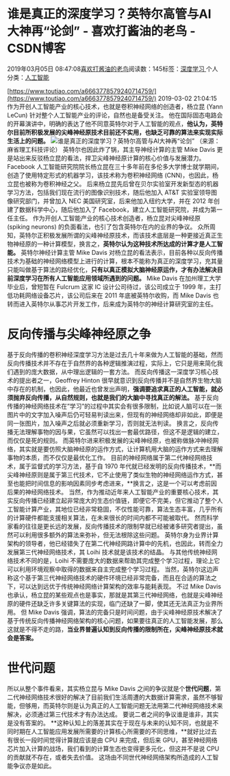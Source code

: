 
# 谁是真正的深度学习？英特尔高管与AI大神再“论剑” - 喜欢打酱油的老鸟 - CSDN博客


2019年03月05日 08:47:08[喜欢打酱油的老鸟](https://me.csdn.net/weixin_42137700)阅读数：145标签：[深度学习																](https://so.csdn.net/so/search/s.do?q=深度学习&t=blog)个人分类：[人工智能																](https://blog.csdn.net/weixin_42137700/article/category/7820233)


[https://www.toutiao.com/a6663778579240714759/](https://www.toutiao.com/a6663778579240714759/)
2019-03-02 21:04:15
作为开创人工智能产业的核心技术，也就是卷积神经网络的创造者，杨立昆 (Yann LeCun) 针对整个人工智能产业的评论，自然也是备受关注。
他在国际固态电路会的开幕演讲中，明确的表达了他不同意英特尔对于人工智能的观点，**他认为，英特尔目前所积极发展的尖峰神经原技术目前还不实用，也缺乏可靠的算法来实现实际生活上的问题。**
![谁是真正的深度学习？英特尔高管与AI大神再“论剑”](http://p1.pstatp.com/large/pgc-image/56d267a367434e56b9a6c2c5dae956fe)
（来源：麻省理工科技评论）
英特尔也因此炸了锅，其主导神经计算的主管 Mike Davis 更是站出来反驳杨立昆的看法，捍卫尖峰神经原计算的核心价值与发展潜力。
Facebook 人工智能研究院院长杨立昆在三十多年前在多伦多大学博士就学期间，创造了使用特定形式的机器学习，该技术称为卷积神经网络 (CNN)，也因此，杨立昆也被称为卷积神经之父。
后来杨立昆先后曾在贝尔实验室开发新型态的机器学习方法，包括我们现在流行的图像识别技术，随后他加入 AT&T 实验室领导图像研究部门，并曾加入 NEC 美国研究室，后来他加入纽约大学，并在 2012 年创建了数据科学中心，随后他加入了 Facebook，建立人工智能研究院，并成为第一任主任。
作为开创人工智能产业的核心技术创造者，杨立昆对尖峰神经原 (spiking neurons) 的负面看法，也引了包含英特尔在内的业界的争议。
众所周知，英特尔正积极发展所谓的尖峰神经原技术，而该技术底层是一种更接近真正生物神经原的一种计算模型，换言之，**英特尔认为这种技术所达成的计算才是人工智能。**
英特尔神经计算主管 Mike Davis 对杨立昆的看法表示，目前各种以反向传播技术为基础的神经网络模型上进行的计算，根本不能称为真正的深度学习，充其量只能叫做基于算法的路经优化，**只有以真正模拟大脑神经原运作，才有办法解决目前深度学习在所有人工智能应用领域所遇到的问题。**
Mike Davis 在加州理工大学毕业后，曾短暂在 Fulcrum 这家 IC 设计公司待过，该公司成立于 1999 年，主打低功耗网络设备芯片，该公司后来在 2011 年底被英特尔收购，而 Mike Davis 也转而进入英特尔从事芯片开发工作，后来成为英特尔的神经计算研究室的主任。
# 反向传播与尖峰神经原之争
基于反向传播的卷积神经深度学习方法是过去几十年来做为人工智能的基础，然而反向传播技术并不存在于自然界的各种逻辑推演过程，实际上，它只是用来简化我们遇到的庞大数据，从中理出逻辑的一套方法。
而反向传播这一深度学习核心技术的提出者之一，Geoffrey Hinton 很早就意识到反向传播并不是自然界生物大脑中存在的机制，也因此，他最近也曾发出声明，**强调要追求真正的人工智能，就必须抛弃反向传播，从自然规则，也就是我们的大脑中寻找真正的解法。**
基于反向传播的神经网络技术在”学习”的过程中其实会有很多限制，比如说人脑可以在一张图片中的文字加入噪声后仍可轻易判读出来，但现有的神经网络却非如此，即便是同一张图片，加入噪声之后就必须重新学习，否则就无法判读。
换言之，反向传播无法理解事物的因与果，它虽然可以找出一套最优路径，但这不是逻辑的建立，而仅仅是死的规则。
而英特尔进来积极发展的尖峰神经原，也被称做脉冲神经网络，其实就是要仿照大脑神经原的运作方式，让计算机用大脑的运作方式来去理解事物的本质，而不仅仅是最优化工作。
目前的神经网络属于第二代神经网络技术，属于监督式的学习方法，基于自 1970 年代就已经发明的反向传播技术，**而尖峰神经原则是属于第三代技术，它不止使用了类似生物的神经网络运作方式，甚至也能把时间信息的影响因素同步考虑进来，**换言之，这是一个可以考虑前因后果的神经网络技术。
当然，作为推动近年来人工智能产业的重要核心技术，其实反向传播已经建立起非常庞大的生态价值链，即便它不完美，但它推动了整个人工智能计算产业，其地位已经非常稳固，不仅性能可靠，算法生态丰富，几乎所有的计算硬件都能支援相关算法，在未来很长的时间内都不可能被取代。
然而科学家看的往往是更长远的发展，反向传播技术的限制早就已经被诸多研究者提出，虽然可以利用很多额外的算法来弥补，但无法根除这些问题。
英特尔身为业界计算架构的领导者，他已经错失了在第二代神经网路计算中的先机，也因此，转而全力发展第三代神经网络技术，其 Loihi 技术就是该技术的结晶。
与其他传统神经网络技术不同的是，Loihi 不需要庞大的数据来帮助其完成整个学习过程，理论上它可以利用环境观察中取得的数据来自主完成整个学习过程。
当然，英特尔这边声称这个基于第三代神经网络技术的硬件环境已经非常完备，而且在合适的算法之下，可以达到远优于传统神经网络计算架构的效率与能耗表现。
不过 Mike Davis 也承认，杨立昆的某些观点也是事实，那就是其第三代神经网络，也就是尖峰神经原的硬件还缺乏许多关键算法的实现，临门还缺了一脚，使其还无法真正为业界所用。
但 Mike Davis 强调，算法的完备只是时间问题，由于尖峰神经原技术解决了基于传统反向传播神经网络架构的核心问题，如果要往真正的人工智能发展，那么这就是不得不走的路，**当业界普遍认知到反向传播的限制所在，尖峰神经原技术就会是答案。**
# 世代问题
所以从整个事件看来，其实杨立昆与 Mike Davis 之间的争议就是个**世代问题**，第二代神经网络技术很好的解决了目前我们生活周遭的大数据计算需求，虽然不够智能，但够用，而英特尔则是认为真正的人工智能问题无法用第二代神经网络技术来解决，必须通过第三代技术才有办法达成。
要说二者之间的争议谁是谁非，其实是没有答案的。
**这种认知上的落差其实在于现在与未来的认知不同，也就是不同时期在人工智能应用发展所需要的计算核心所需要的不同思维，**就好比过去有很长一段时间觉得计算就应该是由 CPU 来完成，但后来 GPU，甚至神经网络芯片加入计算的战场，我们看到的计算生态也变得更多元化，但这并不是说 CPU 的贡献就不存在，或者失去价值。
这场由不同世代神经网络架构所造成的人工智能争议亦是如此。

